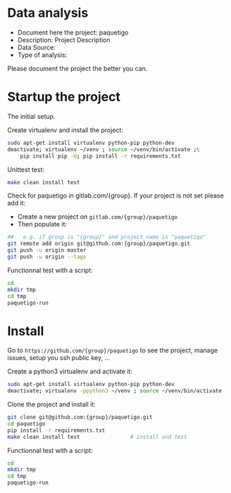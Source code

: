 # Data analysis
- Document here the project: paquetigo
- Description: Project Description
- Data Source:
- Type of analysis:

Please document the project the better you can.

# Startup the project

The initial setup.

Create virtualenv and install the project:
```bash
sudo apt-get install virtualenv python-pip python-dev
deactivate; virtualenv ~/venv ; source ~/venv/bin/activate ;\
    pip install pip -U; pip install -r requirements.txt
```

Unittest test:
```bash
make clean install test
```

Check for paquetigo in gitlab.com/{group}.
If your project is not set please add it:

- Create a new project on `gitlab.com/{group}/paquetigo`
- Then populate it:

```bash
##   e.g. if group is "{group}" and project_name is "paquetigo"
git remote add origin git@github.com:{group}/paquetigo.git
git push -u origin master
git push -u origin --tags
```

Functionnal test with a script:

```bash
cd
mkdir tmp
cd tmp
paquetigo-run
```

# Install

Go to `https://github.com/{group}/paquetigo` to see the project, manage issues,
setup you ssh public key, ...

Create a python3 virtualenv and activate it:

```bash
sudo apt-get install virtualenv python-pip python-dev
deactivate; virtualenv -ppython3 ~/venv ; source ~/venv/bin/activate
```

Clone the project and install it:

```bash
git clone git@github.com:{group}/paquetigo.git
cd paquetigo
pip install -r requirements.txt
make clean install test                # install and test
```
Functionnal test with a script:

```bash
cd
mkdir tmp
cd tmp
paquetigo-run
```
